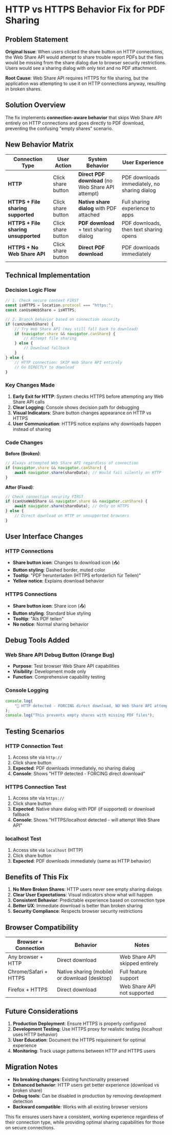 # HTTP vs HTTPS Behavior Fix for PDF Sharing

## Problem Statement

**Original Issue**: When users clicked the share button on HTTP connections, the Web Share API would attempt to share trouble report PDFs but the files would be missing from the share dialog due to browser security restrictions. Users would see a sharing dialog with only text and no PDF attachment.

**Root Cause**: Web Share API requires HTTPS for file sharing, but the application was attempting to use it on HTTP connections anyway, resulting in broken shares.

## Solution Overview

The fix implements **connection-aware behavior** that skips Web Share API entirely on HTTP connections and goes directly to PDF download, preventing the confusing "empty shares" scenario.

## New Behavior Matrix

| Connection Type                      | User Action        | System Behavior                                    | User Experience                              |
| ------------------------------------ | ------------------ | -------------------------------------------------- | -------------------------------------------- |
| **HTTP**                             | Click share button | **Direct PDF download** (no Web Share API attempt) | PDF downloads immediately, no sharing dialog |
| **HTTPS + File sharing supported**   | Click share button | **Native share dialog** with PDF attached          | Full sharing experience to apps              |
| **HTTPS + File sharing unsupported** | Click share button | **PDF download** + text sharing dialog             | PDF downloads, then text sharing opens       |
| **HTTPS + No Web Share API**         | Click share button | **Direct PDF download**                            | PDF downloads immediately                    |

## Technical Implementation

### Decision Logic Flow

```javascript
// 1. Check secure context FIRST
const isHTTPS = location.protocol === "https:";
const canUseWebShare = isHTTPS;

// 2. Branch behavior based on connection security
if (canUseWebShare) {
    // Try Web Share API (may still fall back to download)
    if (navigator.share && navigator.canShare) {
        // Attempt file sharing
    } else {
        // Download fallback
    }
} else {
    // HTTP connection: SKIP Web Share API entirely
    // Go DIRECTLY to download
}
```

### Key Changes Made

1. **Early Exit for HTTP**: System checks HTTPS before attempting any Web Share API calls
2. **Clear Logging**: Console shows decision path for debugging
3. **Visual Indicators**: Share button changes appearance on HTTP vs HTTPS
4. **User Communication**: HTTPS notice explains why downloads happen instead of sharing

### Code Changes

**Before (Broken)**:

```javascript
// Always attempted Web Share API regardless of connection
if (navigator.share && navigator.canShare) {
    await navigator.share(shareData); // Would fail silently on HTTP
}
```

**After (Fixed)**:

```javascript
// Check connection security FIRST
if (canUseWebShare && navigator.share && navigator.canShare) {
    await navigator.share(shareData); // Only on HTTPS
} else {
    // Direct download on HTTP or unsupported browsers
}
```

## User Interface Changes

### HTTP Connections

- **Share button icon**: Changes to download icon (📥)
- **Button styling**: Dashed border, muted color
- **Tooltip**: "PDF herunterladen (HTTPS erforderlich für Teilen)"
- **Yellow notice**: Explains download behavior

### HTTPS Connections

- **Share button icon**: Share icon (📤)
- **Button styling**: Standard blue styling
- **Tooltip**: "Als PDF teilen"
- **No notice**: Normal sharing behavior

## Debug Tools Added

### Web Share API Debug Button (Orange Bug)

- **Purpose**: Test browser Web Share API capabilities
- **Visibility**: Development mode only
- **Function**: Comprehensive capability testing

### Console Logging

```javascript
console.log(
    "🚫 HTTP detected - FORCING direct download, NO Web Share API attempt",
);
console.log("This prevents empty shares with missing PDF files");
```

## Testing Scenarios

### HTTP Connection Test

1. Access site via `http://`
2. Click share button
3. **Expected**: PDF downloads immediately, no sharing dialog
4. **Console**: Shows "HTTP detected - FORCING direct download"

### HTTPS Connection Test

1. Access site via `https://`
2. Click share button
3. **Expected**: Native share dialog with PDF (if supported) or download fallback
4. **Console**: Shows "HTTPS/localhost detected - will attempt Web Share API"

### localhost Test

1. Access site via `localhost` (HTTP)
2. Click share button
3. **Expected**: PDF downloads immediately (same as HTTP behavior)

## Benefits of This Fix

1. **No More Broken Shares**: HTTP users never see empty sharing dialogs
2. **Clear User Expectations**: Visual indicators show what will happen
3. **Consistent Behavior**: Predictable experience based on connection type
4. **Better UX**: Immediate download is better than broken sharing
5. **Security Compliance**: Respects browser security restrictions

## Browser Compatibility

| Browser + Connection  | Behavior                                      | Notes                          |
| --------------------- | --------------------------------------------- | ------------------------------ |
| Any browser + HTTP    | Direct download                               | Web Share API skipped entirely |
| Chrome/Safari + HTTPS | Native sharing (mobile) or download (desktop) | Full feature support           |
| Firefox + HTTPS       | Direct download                               | Web Share API not supported    |

## Future Considerations

1. **Production Deployment**: Ensure HTTPS is properly configured
2. **Development Testing**: Use HTTPS proxy for realistic testing (localhost uses HTTP behavior)
3. **User Education**: Document the HTTPS requirement for optimal experience
4. **Monitoring**: Track usage patterns between HTTP and HTTPS users

## Migration Notes

- **No breaking changes**: Existing functionality preserved
- **Enhanced behavior**: HTTP users get better experience (download vs broken share)
- **Debug tools**: Can be disabled in production by removing development detection
- **Backward compatible**: Works with all existing browser versions

This fix ensures users have a consistent, working experience regardless of their connection type, while providing optimal sharing capabilities for those on secure connections.
